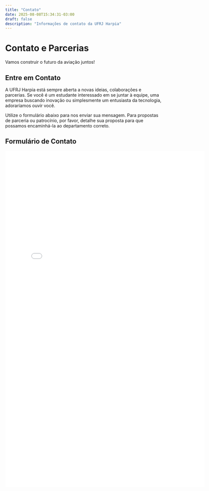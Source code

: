 ```yaml
---
title: "Contato"
date: 2025-08-08T15:34:31-03:00
draft: false
description: "Informações de contato da UFRJ Harpia"
---
```



<div class="page-header">
<h1>Contato e Parcerias</h1>
<p>Vamos construir o futuro da aviação juntos!</p>
</div>

<div class="container">
<!-- Seção de Texto Introdutório -->
<section class="section">
<h2>Entre em Contato</h2>
<p>
A UFRJ Harpia está sempre aberta a novas ideias, colaborações e parcerias. Se você é um estudante interessado em se juntar à equipe, uma empresa buscando inovação ou simplesmente um entusiasta da tecnologia, adoraríamos ouvir você.
</p>
<p>
Utilize o formulário abaixo para nos enviar sua mensagem. Para propostas de parceria ou patrocínio, por favor, detalhe sua proposta para que possamos encaminhá-la ao departamento correto.
</p>
</section>

<!-- Seção do Formulário do Google -->
<section class="section">
<h2>Formulário de Contato</h2>
<div class="google-form-container">
<!-- 
COMO USAR:
1. Crie seu formulário no Google Forms.
2. Clique em "Enviar" no canto superior direito.
3. Selecione a aba "<>" (Incorporar HTML).
4. Copie o código do iframe fornecido.
5. Substitua TODO o conteúdo da tag <iframe> abaixo pelo código que você copiou.
-->
<iframe 
src="ADICIONARFORMGOOGLE" 
width="640" 
height="1080" 
frameborder="0" 
marginheight="0" 
marginwidth="0">
Carregando…
</iframe>
</div>
</section>
</div>

